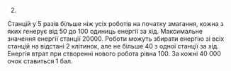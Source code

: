 2)
Станцій у 5 разів більше ніж усіх роботів на початку змагання,
кожна з яких генерує від 50 до 100 одиниць енергії за хід.
Максимальне значення енергії станції 20000.
Роботи можуть збирати енергію зі всіх станцій на відстані 2 клітинок,
але не більше 40 з одної станції за хід.
Енергія втрат при створенні нового робота  рівна 100.
За кожні 40 000 очок ставиться 1 бал.